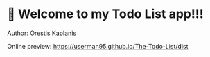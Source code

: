 # 🚀 Welcome to my Todo List app!!! 

Author: [Orestis Kaplanis](https://github.com/userman95)

Online preview: https://userman95.github.io/The-Todo-List/dist
